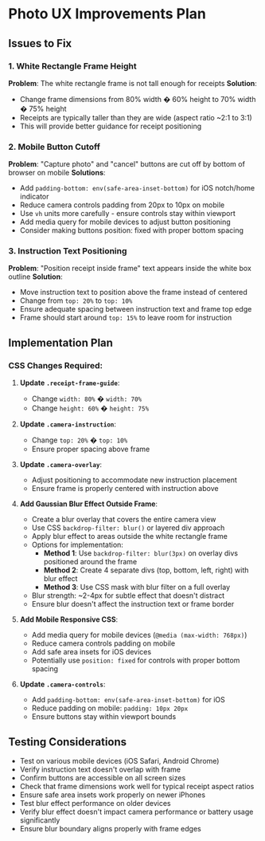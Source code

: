# Photo UX Improvements Plan

## Issues to Fix

### 1. White Rectangle Frame Height
**Problem**: The white rectangle frame is not tall enough for receipts
**Solution**: 
- Change frame dimensions from 80% width � 60% height to 70% width � 75% height
- Receipts are typically taller than they are wide (aspect ratio ~2:1 to 3:1)
- This will provide better guidance for receipt positioning

### 2. Mobile Button Cutoff
**Problem**: "Capture photo" and "cancel" buttons are cut off by bottom of browser on mobile
**Solutions**:
- Add `padding-bottom: env(safe-area-inset-bottom)` for iOS notch/home indicator
- Reduce camera controls padding from 20px to 10px on mobile
- Use `vh` units more carefully - ensure controls stay within viewport
- Add media query for mobile devices to adjust button positioning
- Consider making buttons position: fixed with proper bottom spacing

### 3. Instruction Text Positioning
**Problem**: "Position receipt inside frame" text appears inside the white box outline
**Solution**:
- Move instruction text to position above the frame instead of centered
- Change from `top: 20%` to `top: 10%` 
- Ensure adequate spacing between instruction text and frame top edge
- Frame should start around `top: 15%` to leave room for instruction

## Implementation Plan

### CSS Changes Required:

1. **Update `.receipt-frame-guide`**:
   - Change `width: 80%` � `width: 70%`
   - Change `height: 60%` � `height: 75%`

2. **Update `.camera-instruction`**:
   - Change `top: 20%` � `top: 10%`
   - Ensure proper spacing above frame

3. **Update `.camera-overlay`**:
   - Adjust positioning to accommodate new instruction placement
   - Ensure frame is properly centered with instruction above

4. **Add Gaussian Blur Effect Outside Frame**:
   - Create a blur overlay that covers the entire camera view
   - Use CSS `backdrop-filter: blur()` or layered div approach
   - Apply blur effect to areas outside the white rectangle frame
   - Options for implementation:
     - **Method 1**: Use `backdrop-filter: blur(3px)` on overlay divs positioned around the frame
     - **Method 2**: Create 4 separate divs (top, bottom, left, right) with blur effect
     - **Method 3**: Use CSS mask with blur filter on a full overlay
   - Blur strength: ~2-4px for subtle effect that doesn't distract
   - Ensure blur doesn't affect the instruction text or frame border

5. **Add Mobile Responsive CSS**:
   - Add media query for mobile devices (`@media (max-width: 768px)`)
   - Reduce camera controls padding on mobile
   - Add safe area insets for iOS devices
   - Potentially use `position: fixed` for controls with proper bottom spacing

6. **Update `.camera-controls`**:
   - Add `padding-bottom: env(safe-area-inset-bottom)` for iOS
   - Reduce padding on mobile: `padding: 10px 20px`
   - Ensure buttons stay within viewport bounds

## Testing Considerations
- Test on various mobile devices (iOS Safari, Android Chrome)
- Verify instruction text doesn't overlap with frame
- Confirm buttons are accessible on all screen sizes
- Check that frame dimensions work well for typical receipt aspect ratios
- Ensure safe area insets work properly on newer iPhones
- Test blur effect performance on older devices
- Verify blur effect doesn't impact camera performance or battery usage significantly
- Ensure blur boundary aligns properly with frame edges